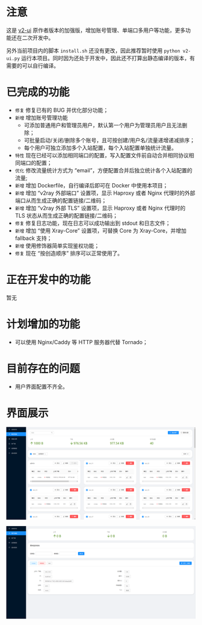 # 注意

这是 [v2-ui](https://github.com/sprov065/v2-ui) 原作者版本的加强版，增加账号管理、单端口多用户等功能，更多功能还在二次开发中。

另外当前项目内的脚本 `install.sh` 还没有更改，因此推荐暂时使用 `python v2-ui.py` 运行本项目。同时因为还处于开发中，因此还不打算出静态编译的版本，有需要的可以自行编译。

# 已完成的功能

- `修复` 修复已有的 BUG 并优化部分功能；
- `新增` 增加账号管理功能
  - 可添加普通用户和管理员用户，默认第一个用户为管理员用户且无法删除；
  - 可批量启动/关闭/删除多个账号，且可按创建/用户名/流量递增递减排序；
  - 每个用户可独立添加多个入站配置，每个入站配置单独统计流量。
- `特性` 现在已经可以添加相同端口的配置，写入配置文件前自动合并相同协议相同端口的配置；
- `优化` 修改流量统计方式为 “email”，方便配置合并后独立统计各个入站配置的流量;
- `新增` 增加 Dockerfile，自行编译后即可在 Docker 中使用本项目；
- `新增` 增加 “v2ray 外部端口” 设置项，显示 Haproxy 或者 Nginx 代理时的外部端口从而生成正确的配置链接/二维码；
- `新增` 增加 “v2ray 外部 TLS” 设置项，显示 Haproxy 或者 Nginx 代理时的 TLS 状态从而生成正确的配置链接/二维码；
- `修复` 修复日志功能，现在日志可以成功输出到 stdout 和日志文件；
- `新增` 增加 “使用 Xray-Core” 设置项，可替换 Core 为 Xray-Core，并增加 fallback 支持；
- `新增` 使用修饰器简单实现鉴权功能；
- `修复` 现在 “按创造顺序” 排序可以正常使用了。

# 正在开发中的功能

暂无

# 计划增加的功能

- 可以使用 Nginx/Caddy 等 HTTP 服务器代替 Tornado；

# 目前存在的问题

- 用户界面配置不齐全。

# 界面展示

![screenshot_1.png](screenshot_1.png)

![screenshot_2.png](screenshot_2.png)